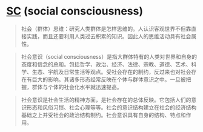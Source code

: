 # [SC] (social consciousness)

>社会（群体）思维：研究人类群体是怎样思维的。人认识客观世界不但靠直接实践，而且还要利用人类过去积累的知识。因此人的思维活动具有社会属性。

>社会意识（social consciousness）是指大群体特有的人类对世界和自身的态度和信念的总和。包括哲学、政治、经济、法律、宗教、道德、艺术、科学、生态、宇航及日常生活等观点。受社会存在的制约，反过来也对社会存在有巨大的影响。其诸多形态经常反映在个体与群体意识之中。一旦被把握，群体与个体的社会化水平就迅速提高。

>社会意识是社会生活的精神方面，是社会存在的总体反映。它包括人们的意识形态和风俗习惯、社会心理等等。社会的意识结构建立在社会的经济结构基础之上并受社会的政治结构制约。社会意识具有自身的结构、特点和作用。



[SC]:https://baike.baidu.com/item/%E7%A4%BE%E4%BC%9A%E6%84%8F%E8%AF%86/9716226?fr=aladdin
